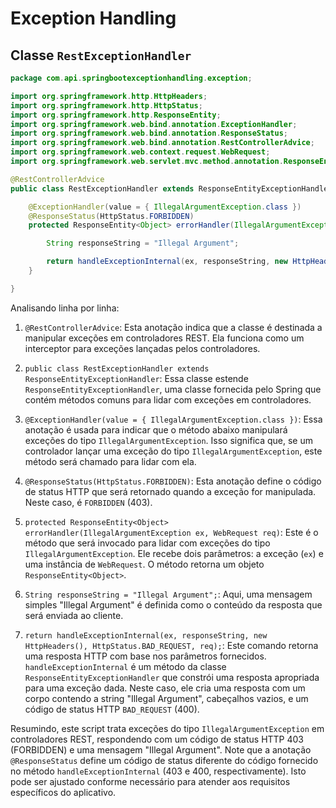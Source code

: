 # Exception Handling

## Classe `RestExceptionHandler`

```java
package com.api.springbootexceptionhandling.exception;

import org.springframework.http.HttpHeaders;
import org.springframework.http.HttpStatus;
import org.springframework.http.ResponseEntity;
import org.springframework.web.bind.annotation.ExceptionHandler;
import org.springframework.web.bind.annotation.ResponseStatus;
import org.springframework.web.bind.annotation.RestControllerAdvice;
import org.springframework.web.context.request.WebRequest;
import org.springframework.web.servlet.mvc.method.annotation.ResponseEntityExceptionHandler;

@RestControllerAdvice
public class RestExceptionHandler extends ResponseEntityExceptionHandler {

    @ExceptionHandler(value = { IllegalArgumentException.class })
    @ResponseStatus(HttpStatus.FORBIDDEN)
    protected ResponseEntity<Object> errorHandler(IllegalArgumentException ex, WebRequest req) {

        String responseString = "Illegal Argument";

        return handleExceptionInternal(ex, responseString, new HttpHeaders(), HttpStatus.BAD_REQUEST, req);
    }

}
```

Analisando linha por linha:

1. `@RestControllerAdvice`: Esta anotação indica que a classe é destinada a manipular exceções em controladores REST. Ela funciona como um interceptor para exceções lançadas pelos controladores.

2. `public class RestExceptionHandler extends ResponseEntityExceptionHandler`: Essa classe estende `ResponseEntityExceptionHandler`, uma classe fornecida pelo Spring que contém métodos comuns para lidar com exceções em controladores.

3. `@ExceptionHandler(value = { IllegalArgumentException.class })`: Essa anotação é usada para indicar que o método abaixo manipulará exceções do tipo `IllegalArgumentException`. Isso significa que, se um controlador lançar uma exceção do tipo `IllegalArgumentException`, este método será chamado para lidar com ela.

4. `@ResponseStatus(HttpStatus.FORBIDDEN)`: Esta anotação define o código de status HTTP que será retornado quando a exceção for manipulada. Neste caso, é `FORBIDDEN` (403).

5. `protected ResponseEntity<Object> errorHandler(IllegalArgumentException ex, WebRequest req)`: Este é o método que será invocado para lidar com exceções do tipo `IllegalArgumentException`. Ele recebe dois parâmetros: a exceção (`ex`) e uma instância de `WebRequest`. O método retorna um objeto `ResponseEntity<Object>`.

6. `String responseString = "Illegal Argument";`: Aqui, uma mensagem simples "Illegal Argument" é definida como o conteúdo da resposta que será enviada ao cliente.

7. `return handleExceptionInternal(ex, responseString, new HttpHeaders(), HttpStatus.BAD_REQUEST, req);`: Este comando retorna uma resposta HTTP com base nos parâmetros fornecidos. `handleExceptionInternal` é um método da classe `ResponseEntityExceptionHandler` que constrói uma resposta apropriada para uma exceção dada. Neste caso, ele cria uma resposta com um corpo contendo a string "Illegal Argument", cabeçalhos vazios, e um código de status HTTP `BAD_REQUEST` (400).

Resumindo, este script trata exceções do tipo `IllegalArgumentException` em controladores REST, respondendo com um código de status HTTP 403 (FORBIDDEN) e uma mensagem "Illegal Argument". Note que a anotação `@ResponseStatus` define um código de status diferente do código fornecido no método `handleExceptionInternal` (403 e 400, respectivamente). Isto pode ser ajustado conforme necessário para atender aos requisitos específicos do aplicativo.